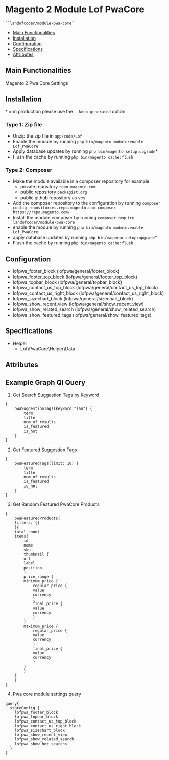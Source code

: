 # Magento 2 Module Lof PwaCore

    ``landofcoder/module-pwa-core``

 - [Main Functionalities](#markdown-header-main-functionalities)
 - [Installation](#markdown-header-installation)
 - [Configuration](#markdown-header-configuration)
 - [Specifications](#markdown-header-specifications)
 - [Attributes](#markdown-header-attributes)


## Main Functionalities
Magento 2 Pwa Core Settings

## Installation
\* = in production please use the `--keep-generated` option

### Type 1: Zip file

 - Unzip the zip file in `app/code/Lof`
 - Enable the module by running `php bin/magento module:enable Lof_PwaCore`
 - Apply database updates by running `php bin/magento setup:upgrade`\*
 - Flush the cache by running `php bin/magento cache:flush`

### Type 2: Composer

 - Make the module available in a composer repository for example:
    - private repository `repo.magento.com`
    - public repository `packagist.org`
    - public github repository as vcs
 - Add the composer repository to the configuration by running `composer config repositories.repo.magento.com composer https://repo.magento.com/`
 - Install the module composer by running `composer require landofcoder/module-pwa-core`
 - enable the module by running `php bin/magento module:enable Lof_PwaCore`
 - apply database updates by running `php bin/magento setup:upgrade`\*
 - Flush the cache by running `php bin/magento cache:flush`


## Configuration

 - lofpwa_footer_block (lofpwa/general/footer_block)
 - lofpwa_footer_top_block (lofpwa/general/footer_top_block)
 - lofpwa_topbar_block (lofpwa/general/topbar_block)
 - lofpwa_contact_us_top_block (lofpwa/general/contact_us_top_block)
 - lofpwa_contact_us_right_block (lofpwa/general/contact_us_right_block)
 - lofpwa_sizechart_block (lofpwa/general/sizechart_block)
 - lofpwa_show_recent_view (lofpwa/general/show_recent_view)
 - lofpwa_show_related_search (lofpwa/general/show_related_search)
 - lofpwa_show_featured_tags (lofpwa/general/show_featured_tags)

## Specifications

 - Helper
	- Lof\PwaCore\Helper\Data

## Attributes


## Example Graph Ql Query

1. Get Search Suggestion Tags by Keyword

```
{
    pwaSuggestionTags(keyword:"ian") {
        term
        title
        num_of_results
        is_featured
        is_hot
    }
}
```

2. Get Featured Suggestion Tags

```
{
    pwaFeaturedTags(limit: 10) {
        term
        title
        num_of_results
        is_featured
        is_hot
    }
}
```

3. Get Random Featured PwaCore Products

```
{
    pwaFeaturedProducts(
    filters: {}
    ){
    total_count
    items{
        id
        name
        sku
        thumbnail {
        url
        label
        position
        }
        price_range {
        minimum_price {
            regular_price {
            value
            currency
            }
            final_price {
            value
            currency
            }
        }
        maximum_price {
            regular_price {
            value
            currency
            }
            final_price {
            value
            currency
            }
        }
        }
    }
    }
}
```

4. Pwa core module settings query

```
query{
  storeConfig {
    lofpwa_footer_block
    lofpwa_topbar_block
    lofpwa_contact_us_top_block
    lofpwa_contact_us_right_block
    lofpwa_sizechart_block
    lofpwa_show_recent_view
    lofpwa_show_related_search
    lofpwa_show_hot_searchs
  }
}
```
